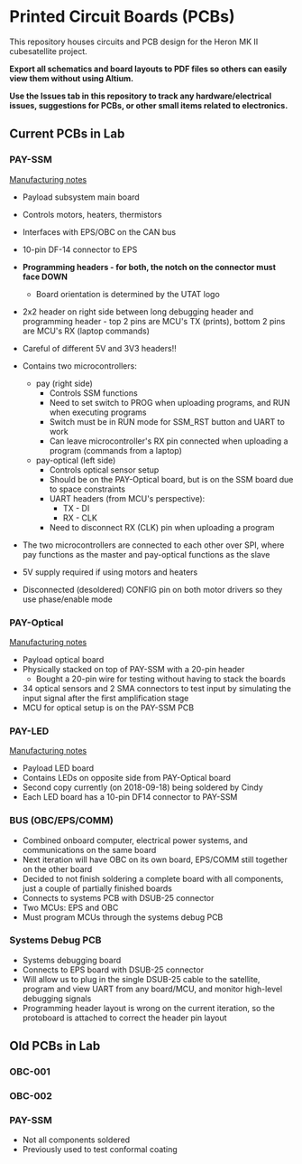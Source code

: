 # Printed Circuit Boards (PCBs)
This repository houses circuits and PCB design for the Heron MK II cubesatellite project.

**Export all schematics and board layouts to PDF files so others can easily view them without using Altium.**

**Use the Issues tab in this repository to track any hardware/electrical issues, suggestions for PCBs, or other small items related to electronics.**


## Current PCBs in Lab

### PAY-SSM

[Manufacturing notes](https://github.com/HeronMkII/pcbs/issues/14)

- Payload subsystem main board
- Controls motors, heaters, thermistors
- Interfaces with EPS/OBC on the CAN bus
- 10-pin DF-14 connector to EPS


- **Programming headers - for both, the notch on the connector must face DOWN**
    - Board orientation is determined by the UTAT logo
- 2x2 header on right side between long debugging header and programming header - top 2 pins are MCU's TX (prints), bottom 2 pins are MCU's RX (laptop commands)
- Careful of different 5V and 3V3 headers!!


- Contains two microcontrollers:
    - pay (right side)
        - Controls SSM functions
        - Need to set switch to PROG when uploading programs, and RUN when executing programs
        - Switch must be in RUN mode for SSM_RST button and UART to work
        - Can leave microcontroller's RX pin connected when uploading a program (commands from a laptop)
    - pay-optical (left side)
        - Controls optical sensor setup
        - Should be on the PAY-Optical board, but is on the SSM board due to space constraints
        - UART headers (from MCU's perspective):
            - TX - DI
            - RX - CLK
        - Need to disconnect RX (CLK) pin when uploading a program
- The two microcontrollers are connected to each other over SPI, where pay functions as the master and pay-optical functions as the slave
- 5V supply required if using motors and heaters
- Disconnected (desoldered) CONFIG pin on both motor drivers so they use phase/enable mode


### PAY-Optical

[Manufacturing notes](https://github.com/HeronMkII/pcbs/issues/15)

- Payload optical board
- Physically stacked on top of PAY-SSM with a 20-pin header
    - Bought a 20-pin wire for testing without having to stack the boards
- 34 optical sensors and 2 SMA connectors to test input by simulating the input signal after the first amplification stage
- MCU for optical setup is on the PAY-SSM PCB


### PAY-LED

[Manufacturing notes](https://github.com/HeronMkII/pcbs/issues/20)

- Payload LED board
- Contains LEDs on opposite side from PAY-Optical board
- Second copy currently (on 2018-09-18) being soldered by Cindy
- Each LED board has a 10-pin DF14 connector to PAY-SSM


### BUS (OBC/EPS/COMM)

- Combined onboard computer, electrical power systems, and communications on the same board
- Next iteration will have OBC on its own board, EPS/COMM still together on the other board
- Decided to not finish soldering a complete board with all components, just a couple of partially finished boards
- Connects to systems PCB with DSUB-25 connector
- Two MCUs: EPS and OBC
- Must program MCUs through the systems debug PCB


### Systems Debug PCB

- Systems debugging board
- Connects to EPS board with DSUB-25 connector
- Will allow us to plug in the single DSUB-25 cable to the satellite, program and view UART from any board/MCU, and monitor high-level debugging signals
- Programming header layout is wrong on the current iteration, so the protoboard is attached to correct the header pin layout


## Old PCBs in Lab

### OBC-001

### OBC-002

### PAY-SSM
- Not all components soldered
- Previously used to test conformal coating
